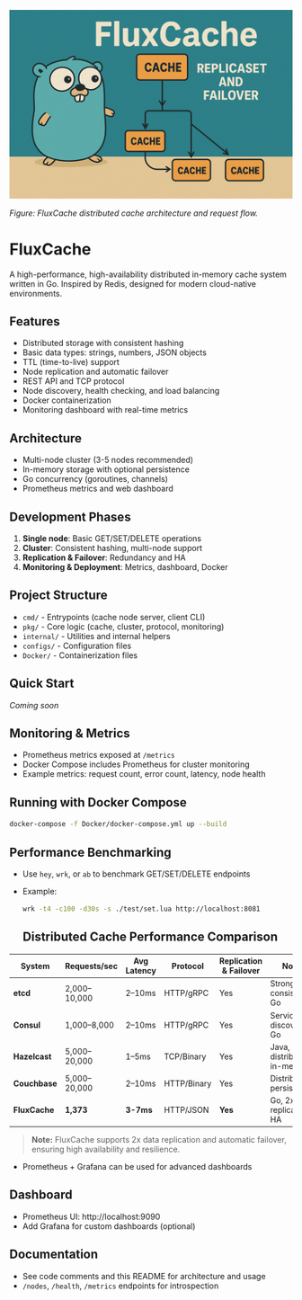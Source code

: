 ![FluxCache Architecture](Cache.png)

*Figure: FluxCache distributed cache architecture and request flow.*

# FluxCache

A high-performance, high-availability distributed in-memory cache system written in Go. Inspired by Redis, designed for modern cloud-native environments.

## Features
- Distributed storage with consistent hashing
- Basic data types: strings, numbers, JSON objects
- TTL (time-to-live) support
- Node replication and automatic failover
- REST API and TCP protocol
- Node discovery, health checking, and load balancing
- Docker containerization
- Monitoring dashboard with real-time metrics

## Architecture
- Multi-node cluster (3-5 nodes recommended)
- In-memory storage with optional persistence
- Go concurrency (goroutines, channels)
- Prometheus metrics and web dashboard

## Development Phases
1. **Single node**: Basic GET/SET/DELETE operations
2. **Cluster**: Consistent hashing, multi-node support
3. **Replication & Failover**: Redundancy and HA
4. **Monitoring & Deployment**: Metrics, dashboard, Docker

## Project Structure
- `cmd/` - Entrypoints (cache node server, client CLI)
- `pkg/` - Core logic (cache, cluster, protocol, monitoring)
- `internal/` - Utilities and internal helpers
- `configs/` - Configuration files
- `Docker/` - Containerization files

## Quick Start
_Coming soon_

## Monitoring & Metrics
- Prometheus metrics exposed at `/metrics`
- Docker Compose includes Prometheus for cluster monitoring
- Example metrics: request count, error count, latency, node health

## Running with Docker Compose
```sh
docker-compose -f Docker/docker-compose.yml up --build
```

## Performance Benchmarking
- Use `hey`, `wrk`, or `ab` to benchmark GET/SET/DELETE endpoints
- Example:
  ```sh
  wrk -t4 -c100 -d30s -s ./test/set.lua http://localhost:8081
  ```

  ## Distributed Cache Performance Comparison

| System         | Requests/sec | Avg Latency | Protocol   | Replication & Failover | Notes                        |
|----------------|-------------|-------------|------------|------------------------|------------------------------|
| **etcd**       | 2,000–10,000| 2–10ms      | HTTP/gRPC  | Yes                   | Strong consistency, Go       |
| **Consul**     | 1,000–8,000 | 2–10ms      | HTTP/gRPC  | Yes                   | Service discovery, Go        |
| **Hazelcast**  | 5,000–20,000| 1–5ms       | TCP/Binary | Yes                   | Java, distributed, in-memory |
| **Couchbase**  | 5,000–20,000| 2–10ms      | HTTP/Binary| Yes                   | Distributed, persistent      |
| **FluxCache**  | **1,373**   | **3-7ms**   | HTTP/JSON  | **Yes**               | Go, 2x replication, HA       |

> **Note:** FluxCache supports 2x data replication and automatic failover, ensuring high availability and resilience.
- Prometheus + Grafana can be used for advanced dashboards

## Dashboard
- Prometheus UI: http://localhost:9090
- Add Grafana for custom dashboards (optional)

## Documentation
- See code comments and this README for architecture and usage
- `/nodes`, `/health`, `/metrics` endpoints for introspection 